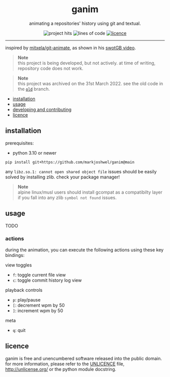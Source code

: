 <div align="center">

<!-- [![logo](https://raw.githubusercontent.com/)](https://github.com/markjoshwel/ganim) -->

# ganim

animating a repositories' history using git and textual.

![project hits](https://img.shields.io/endpoint?url=https://hits.dwyl.com/markjoshwel/ganim.json&style=flat-square&label=hits&color=6244bb)
![lines of code](https://img.shields.io/tokei/lines/github/markjoshwel/ganim?style=flat-square&label=loc&color=6244bb)
[![licence](https://img.shields.io/github/license/markjoshwel/ganim?style=flat-square&label=licence&color=6244bb)](/UNLICENSE)

</div>

---

inspired by [mitxela/git-animate](https://github.com/mitxela/git-animate), as shown in his
[swotGB video](https://www.youtube.com/watch?v=i08S5qolgvc&t=29s).

> **Note**  
> this project is being developed, but not actively. at time of writing, repository code does not work.

> **Note**  
> this project was archived on the 31st March 2022.
> see the old code in the [`old`](https://github.com/markjoshwel/ganim/tree/old) branch.

- [installation](#installation)
- [usage](#usage)
- [developing and contributing](/DEVELOPING.md)
- [licence](#licence)

## installation

prerequisites:

- python 3.10 or newer

```text
pip install git+https://github.com/markjoshwel/ganim@main
```

any `libz.so.1: cannot open shared object file` issues should be easily solved by
installing zlib. check your package manager!

> **Note**  
> alpine linux/musl users should install gcompat as a compatibilty layer if you
> fall into any zlib `symbol not found` issues.

## usage

TODO

### actions

during the animation, you can execute the following actions using these key bindings:

view toggles

- `f`: toggle current file view
- `c`: toggle commit history log view

playback controls

- `p`: play/pause
- `[`: decrement wpm by 50
- `]`: increment wpm by 50

meta

- `q`: quit

## licence

ganim is free and unencumbered software released into the public domain.
for more information, please refer to the [UNLICENCE](/UNLICENCE) file,
<http://unlicense.org/> or the python module docstring.
